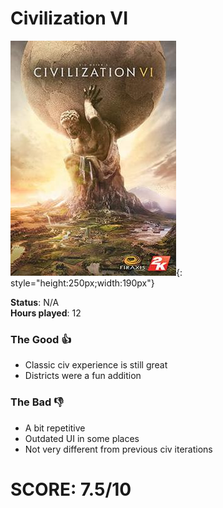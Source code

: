 # Civilization VI

![](Civ6.jpg){: style="height:250px;width:190px"}

**Status**: N/A<br>
**Hours played**: 12<br>

### The Good 👍
- Classic civ experience is still great
- Districts were a fun addition

### The Bad 👎
- A bit repetitive
- Outdated UI in some places
- Not very different from previous civ iterations

# SCORE: 7.5/10